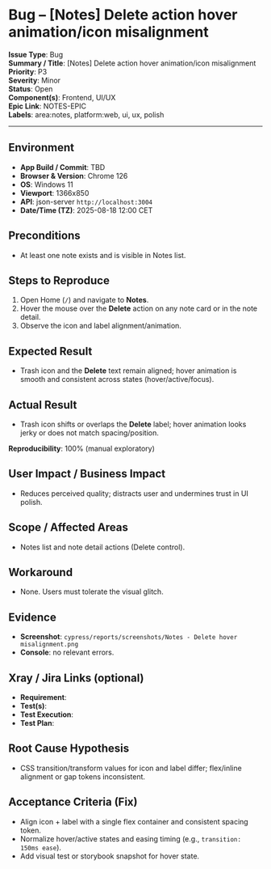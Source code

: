 # Bug – [Notes] Delete action hover animation/icon misalignment

**Issue Type**: Bug  
**Summary / Title**: [Notes] Delete action hover animation/icon misalignment  
**Priority**: P3  
**Severity**: Minor  
**Status**: Open  
**Component(s)**: Frontend, UI/UX  
**Epic Link**: NOTES-EPIC  
**Labels**: area:notes, platform:web, ui, ux, polish

---

## Environment
- **App Build / Commit**: TBD
- **Browser & Version**: Chrome 126
- **OS**: Windows 11
- **Viewport**: 1366x850
- **API**: json-server `http://localhost:3004`
- **Date/Time (TZ)**: 2025-08-18 12:00 CET

## Preconditions
- At least one note exists and is visible in Notes list.

## Steps to Reproduce
1. Open Home (`/`) and navigate to **Notes**.
2. Hover the mouse over the **Delete** action on any note card or in the note detail.
3. Observe the icon and label alignment/animation.

## Expected Result
- Trash icon and the **Delete** text remain aligned; hover animation is smooth and consistent across states (hover/active/focus).

## Actual Result
- Trash icon shifts or overlaps the **Delete** label; hover animation looks jerky or does not match spacing/position.

**Reproducibility**: 100% (manual exploratory)

## User Impact / Business Impact
- Reduces perceived quality; distracts user and undermines trust in UI polish.

## Scope / Affected Areas
- Notes list and note detail actions (Delete control).

## Workaround
- None. Users must tolerate the visual glitch.

## Evidence
- **Screenshot**: `cypress/reports/screenshots/Notes - Delete hover misalignment.png`
- **Console**: no relevant errors.

## Xray / Jira Links (optional)
- **Requirement**:  
- **Test(s)**:  
- **Test Execution**:  
- **Test Plan**:  

## Root Cause Hypothesis
- CSS transition/transform values for icon and label differ; flex/inline alignment or gap tokens inconsistent.

## Acceptance Criteria (Fix)
- Align icon + label with a single flex container and consistent spacing token.
- Normalize hover/active states and easing timing (e.g., `transition: 150ms ease`).
- Add visual test or storybook snapshot for hover state.
